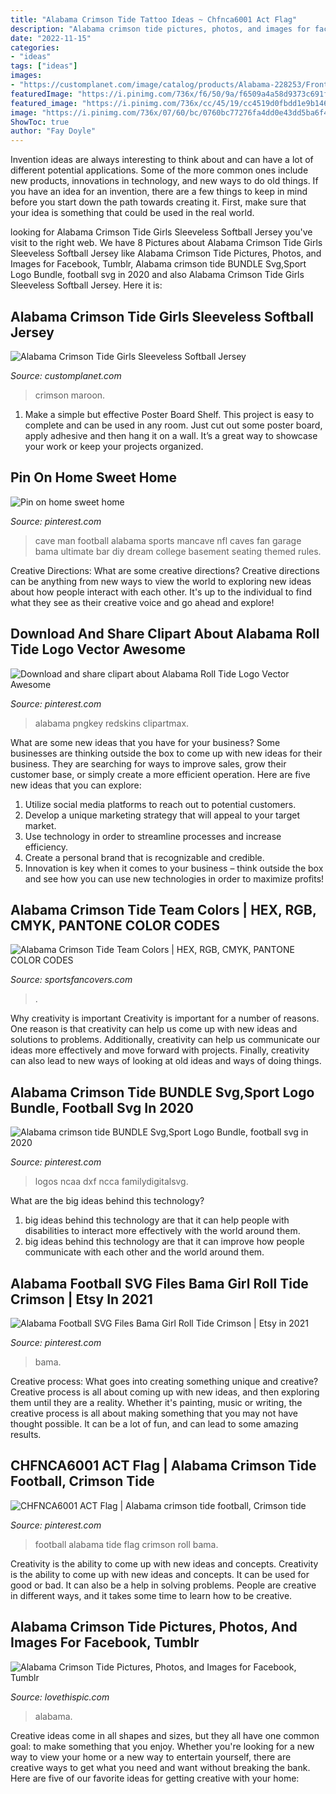 ```yaml
---
title: "Alabama Crimson Tide Tattoo Ideas ~ Chfnca6001 Act Flag"
description: "Alabama crimson tide pictures, photos, and images for facebook, tumblr"
date: "2022-11-15"
categories:
- "ideas"
tags: ["ideas"]
images:
- "https://customplanet.com/image/catalog/products/Alabama-228253/Front/Alabama-Crimson-Tide-Curve-Ladies-Jersey-228253_Maroon.png"
featuredImage: "https://i.pinimg.com/736x/f6/50/9a/f6509a4a58d9373c691f27c626320f1c.jpg"
featured_image: "https://i.pinimg.com/736x/cc/45/19/cc4519d0fbdd1e9b146389ab2c193ce4.jpg"
image: "https://i.pinimg.com/736x/07/60/bc/0760bc77276fa4dd0e43dd5ba6f4f3fe.jpg"
ShowToc: true
author: "Fay Doyle"
---
```



Invention ideas are always interesting to think about and can have a lot of different potential applications. Some of the more common ones include new products, innovations in technology, and new ways to do old things. If you have an idea for an invention, there are a few things to keep in mind before you start down the path towards creating it. First, make sure that your idea is something that could be used in the real world.

	

		
looking for Alabama Crimson Tide Girls Sleeveless Softball Jersey you've visit to the right web. We have 8 Pictures about Alabama Crimson Tide Girls Sleeveless Softball Jersey like Alabama Crimson Tide Pictures, Photos, and Images for Facebook, Tumblr, Alabama crimson tide BUNDLE Svg,Sport Logo Bundle, football svg in 2020 and also Alabama Crimson Tide Girls Sleeveless Softball Jersey. Here it is:
		
    
## Alabama Crimson Tide Girls Sleeveless Softball Jersey

<img loading=lazy src="https://customplanet.com/image/catalog/products/Alabama-228253/Front/Alabama-Crimson-Tide-Curve-Ladies-Jersey-228253_Maroon.png" onerror="this.onerror=null;this.src='https://tse4.mm.bing.net/th?id=OIP.BH0p8108VxcAWJGwaWoGSwHaHa&amp;pid=15.1';" alt="Alabama Crimson Tide Girls Sleeveless Softball Jersey">

_Source: customplanet.com_

>crimson maroon. 

	

1. Make a simple but effective Poster Board Shelf. This project is easy to complete and can be used in any room. Just cut out some poster board, apply adhesive and then hang it on a wall. It’s a great way to showcase your work or keep your projects organized.

    
## Pin On Home Sweet Home

<img loading=lazy src="https://i.pinimg.com/originals/50/75/7c/50757cc25d34ad916359bbb1e5c92590.jpg" onerror="this.onerror=null;this.src='https://tse1.mm.bing.net/th?id=OIP.6hFLeVNp11kGBbITW_udRAHaE-&amp;pid=15.1';" alt="Pin on home sweet home">

_Source: pinterest.com_

>cave man football alabama sports mancave nfl caves fan garage bama ultimate bar diy dream college basement seating themed rules. 

	

Creative Directions: What are some creative directions?
Creative directions can be anything from new ways to view the world to exploring new ideas about how people interact with each other. It's up to the individual to find what they see as their creative voice and go ahead and explore!

    
## Download And Share Clipart About Alabama Roll Tide Logo Vector Awesome

<img loading=lazy src="https://i.pinimg.com/736x/d2/b0/a6/d2b0a62ff19fd2a2a4918835f16672ba.jpg" onerror="this.onerror=null;this.src='https://tse1.mm.bing.net/th?id=OIP.tnp8v3qUT3HQqea1w3rEOAHaE_&amp;pid=15.1';" alt="Download and share clipart about Alabama Roll Tide Logo Vector Awesome">

_Source: pinterest.com_

>alabama pngkey redskins clipartmax. 

	

What are some new ideas that you have for your business?
Some businesses are thinking outside the box to come up with new ideas for their business. They are searching for ways to improve sales, grow their customer base, or simply create a more efficient operation. Here are five new ideas that you can explore: 
1) Utilize social media platforms to reach out to potential customers.
2) Develop a unique marketing strategy that will appeal to your target market. 
3) Use technology in order to streamline processes and increase efficiency. 
4) Create a personal brand that is recognizable and credible. 
5) Innovation is key when it comes to your business – think outside the box and see how you can use new technologies in order to maximize profits!

    
## Alabama Crimson Tide Team Colors | HEX, RGB, CMYK, PANTONE COLOR CODES

<img loading=lazy src="https://sportsfancovers.com/wp-content/uploads/2020/10/Alabama-Crimson-Tide-Colors-Crimson-1-980x551.png" onerror="this.onerror=null;this.src='https://tse4.mm.bing.net/th?id=OIP.uIFQr5gIIa2G3a-g_sa0pQHaEK&amp;pid=15.1';" alt="Alabama Crimson Tide Team Colors | HEX, RGB, CMYK, PANTONE COLOR CODES">

_Source: sportsfancovers.com_

>. 

	

Why creativity is important
Creativity is important for a number of reasons. One reason is that creativity can help us come up with new ideas and solutions to problems. Additionally, creativity can help us communicate our ideas more effectively and move forward with projects. Finally, creativity can also lead to new ways of looking at old ideas and ways of doing things.

    
## Alabama Crimson Tide BUNDLE Svg,Sport Logo Bundle, Football Svg In 2020

<img loading=lazy src="https://i.pinimg.com/736x/07/60/bc/0760bc77276fa4dd0e43dd5ba6f4f3fe.jpg" onerror="this.onerror=null;this.src='https://tse3.mm.bing.net/th?id=OIP.VPkrXUwohl0FzFKs75vZSAHaF7&amp;pid=15.1';" alt="Alabama crimson tide BUNDLE Svg,Sport Logo Bundle, football svg in 2020">

_Source: pinterest.com_

>logos ncaa dxf ncca familydigitalsvg. 

	

What are the big ideas behind this technology?
1. big ideas behind this technology are that it can help people with disabilities to interact more effectively with the world around them.
2. big ideas behind this technology are that it can improve how people communicate with each other and the world around them.

    
## Alabama Football SVG Files Bama Girl Roll Tide Crimson | Etsy In 2021

<img loading=lazy src="https://i.pinimg.com/736x/f6/50/9a/f6509a4a58d9373c691f27c626320f1c.jpg" onerror="this.onerror=null;this.src='https://tse3.mm.bing.net/th?id=OIP.dk2dpW1jmm0HU4eIBovLugHaFu&amp;pid=15.1';" alt="Alabama Football SVG Files Bama Girl Roll Tide Crimson | Etsy in 2021">

_Source: pinterest.com_

>bama. 

	

Creative process: What goes into creating something unique and creative?
Creative process is all about coming up with new ideas, and then exploring them until they are a reality. Whether it's painting, music or writing, the creative process is all about making something that you may not have thought possible. It can be a lot of fun, and can lead to some amazing results.

    
## CHFNCA6001 ACT Flag | Alabama Crimson Tide Football, Crimson Tide

<img loading=lazy src="https://i.pinimg.com/736x/cc/45/19/cc4519d0fbdd1e9b146389ab2c193ce4.jpg" onerror="this.onerror=null;this.src='https://tse2.mm.bing.net/th?id=OIP.n7P0Rsnj2dkTBVQoZVXQDgHaHa&amp;pid=15.1';" alt="CHFNCA6001 ACT Flag | Alabama crimson tide football, Crimson tide">

_Source: pinterest.com_

>football alabama tide flag crimson roll bama. 

	

Creativity is the ability to come up with new ideas and concepts.
Creativity is the ability to come up with new ideas and concepts. It can be used for good or bad. It can also be a help in solving problems. People are creative in different ways, and it takes some time to learn how to be creative.

    
## Alabama Crimson Tide Pictures, Photos, And Images For Facebook, Tumblr

<img loading=lazy src="https://www.lovethispic.com/uploaded_images/27109-Alabama-Crimson-Tide.jpg" onerror="this.onerror=null;this.src='https://tse3.mm.bing.net/th?id=OIP.k66oQBaCguY35INfPHxsoQHaKX&amp;pid=15.1';" alt="Alabama Crimson Tide Pictures, Photos, and Images for Facebook, Tumblr">

_Source: lovethispic.com_

>alabama. 

	

Creative ideas come in all shapes and sizes, but they all have one common goal: to make something that you enjoy. Whether you're looking for a new way to view your home or a new way to entertain yourself, there are creative ways to get what you need and want without breaking the bank. Here are five of our favorite ideas for getting creative with your home: 

